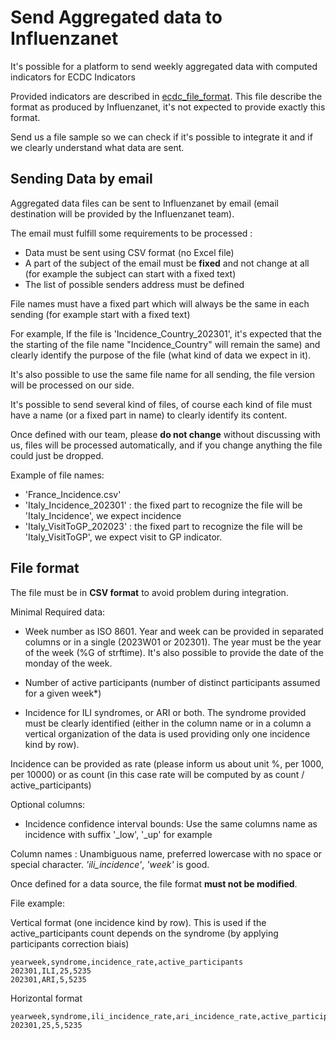 # Send Aggregated data to Influenzanet

It's possible for a platform to send weekly aggregated data with computed indicators for ECDC Indicators

Provided indicators are described in [ecdc_file_format](./ecdc_file_format.md). This file describe the format as produced by 
Influenzanet, it's not expected to provide exactly this format.

Send us a file sample so we can check if it's possible to integrate it and if we clearly understand what data are sent.

## Sending Data by email

Aggregated data files can be sent to Influenzanet by email (email destination will be provided by the Influenzanet team).

The email must fulfill some requirements to be processed :

- Data must be sent using CSV format (no Excel file)
- A part of the subject of the email must be **fixed** and not change at all (for example the subject can start with a fixed text)
- The list of possible senders address must be defined 

File names must have a fixed part which will always be the same in each sending (for example start with a fixed text)

For example, If the file is 'Incidence_Country_202301', it's expected that the the starting of the file name "Incidence_Country" will remain the same) and clearly identify the purpose of the file (what kind of data we expect in it).

It's also possible to use the same file name for all sending, the file version will be processed on our side.

It's possible to send several kind of files, of course each kind of file must have a name (or a fixed part in name) to clearly identify its content.

Once defined with our team, please **do not change** without discussing with us, files will be processed automatically, and if you change anything the file could just be dropped.

Example of file names:

- 'France_Incidence.csv'
- 'Italy_Incidence_202301' : the fixed part to recognize the file will be 'Italy_Incidence', we expect incidence
- 'Italy_VisitToGP_202023' : the fixed part to recognize the file will be 'Italy_VisitToGP', we expect visit to GP indicator.


## File format

The file must be in **CSV format** to avoid problem during integration.

Minimal Required data:

- Week number as ISO 8601. Year and week can be provided in separated columns or in a single (2023W01 or 202301). The year must be the year of the week (%G of strftime). It's also possible to provide the date of the monday of the week.

- Number of active participants (number of distinct participants assumed for a given week*)

- Incidence for ILI syndromes, or ARI or both. The syndrome provided must be clearly identified (either in the column name or in a column a vertical organization of the data is used providing only one incidence kind by row).


Incidence can be provided as rate (please inform us about unit %, per 1000, per 10000) or as count (in this case rate will be computed by as count / active_participants)

Optional columns:

- Incidence confidence interval bounds: Use the same columns name as incidence with suffix '_low', '_up' for example

Column names : Unambiguous name, preferred lowercase with no space or special character. *'ili_incidence'*, *'week'* is good.

Once defined for a data source, the file format **must not be modified**.

File example:

Vertical format (one incidence kind by row). This is used if the active_participants count depends on the syndrome (by applying participants correction biais) 

```csv
yearweek,syndrome,incidence_rate,active_participants
202301,ILI,25,5235
202301,ARI,5,5235
```

Horizontal format 
```csv
yearweek,syndrome,ili_incidence_rate,ari_incidence_rate,active_participants
202301,25,5,5235
```


